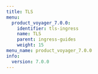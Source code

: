 ```yaml
---
title: TLS
menu:
  product_voyager_7.0.0:
    identifier: tls-ingress
    name: TLS
    parent: ingress-guides
    weight: 15
menu_name: product_voyager_7.0.0
info:
  version: 7.0.0
---
```


